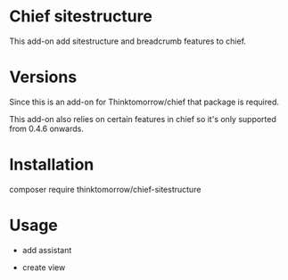 # Chief sitestructure

This add-on add sitestructure and breadcrumb features to chief.

# Versions

Since this is an add-on for Thinktomorrow/chief that package is required.

This add-on also relies on certain features in chief so it's only supported from 0.4.6 onwards.

# Installation

composer require thinktomorrow/chief-sitestructure

# Usage

- add assistant

- create view
